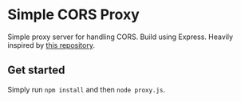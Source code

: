 # Simple CORS Proxy

Simple proxy server for handling CORS. Build using Express. Heavily inspired by [this repository](https://github.com/groundberry/stock-chart-proxy-express).

## Get started

Simply run ```npm install``` and then ```node proxy.js```.
